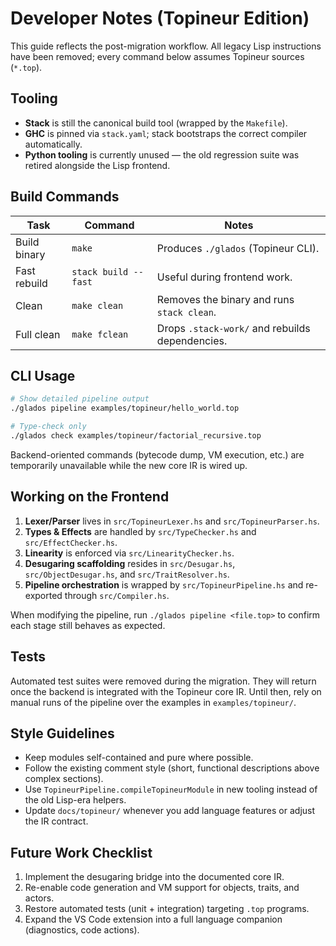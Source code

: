 # Developer Notes (Topineur Edition)

This guide reflects the post-migration workflow. All legacy Lisp instructions have been removed; every command below assumes Topineur sources (`*.top`).

## Tooling
- **Stack** is still the canonical build tool (wrapped by the `Makefile`).
- **GHC** is pinned via `stack.yaml`; stack bootstraps the correct compiler automatically.
- **Python tooling** is currently unused — the old regression suite was retired alongside the Lisp frontend.

## Build Commands

| Task | Command | Notes |
|------|---------|-------|
| Build binary | `make` | Produces `./glados` (Topineur CLI). |
| Fast rebuild | `stack build --fast` | Useful during frontend work. |
| Clean | `make clean` | Removes the binary and runs `stack clean`. |
| Full clean | `make fclean` | Drops `.stack-work/` and rebuilds dependencies. |

## CLI Usage
```bash
# Show detailed pipeline output
./glados pipeline examples/topineur/hello_world.top

# Type-check only
./glados check examples/topineur/factorial_recursive.top
```

Backend-oriented commands (bytecode dump, VM execution, etc.) are temporarily unavailable while the new core IR is wired up.

## Working on the Frontend
1. **Lexer/Parser** lives in `src/TopineurLexer.hs` and `src/TopineurParser.hs`.
2. **Types & Effects** are handled by `src/TypeChecker.hs` and `src/EffectChecker.hs`.
3. **Linearity** is enforced via `src/LinearityChecker.hs`.
4. **Desugaring scaffolding** resides in `src/Desugar.hs`, `src/ObjectDesugar.hs`, and `src/TraitResolver.hs`.
5. **Pipeline orchestration** is wrapped by `src/TopineurPipeline.hs` and re-exported through `src/Compiler.hs`.

When modifying the pipeline, run `./glados pipeline <file.top>` to confirm each stage still behaves as expected.

## Tests
Automated test suites were removed during the migration. They will return once the backend is integrated with the Topineur core IR. Until then, rely on manual runs of the pipeline over the examples in `examples/topineur/`.

## Style Guidelines
- Keep modules self-contained and pure where possible.
- Follow the existing comment style (short, functional descriptions above complex sections).
- Use `TopineurPipeline.compileTopineurModule` in new tooling instead of the old Lisp-era helpers.
- Update `docs/topineur/` whenever you add language features or adjust the IR contract.

## Future Work Checklist
1. Implement the desugaring bridge into the documented core IR.
2. Re-enable code generation and VM support for objects, traits, and actors.
3. Restore automated tests (unit + integration) targeting `.top` programs.
4. Expand the VS Code extension into a full language companion (diagnostics, code actions).
